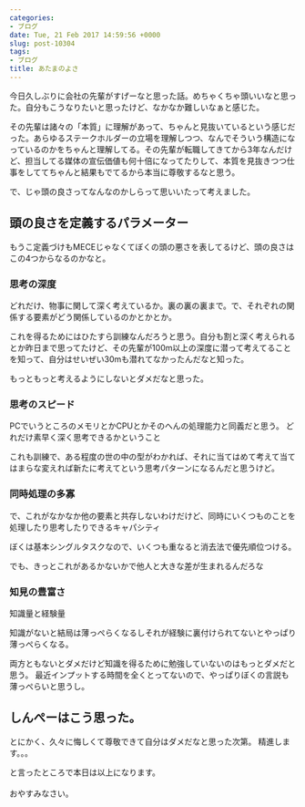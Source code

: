 ```yaml
---
categories:
- ブログ
date: Tue, 21 Feb 2017 14:59:56 +0000
slug: post-10304
tags:
- ブログ
title: あたまのよさ
---
```


今日久しぶりに会社の先輩がすげーなと思った話。めちゃくちゃ頭いいなと思った。自分もこうなりたいと思ったけど、なかなか難しいなぁと感じた。

その先輩は諸々の「本質」に理解があって、ちゃんと見抜いているという感じだった。あらゆるステークホルダーの立場を理解しつつ、なんでそういう構造になっているのかをちゃんと理解してる。その先輩が転職してきてから3年なんだけど、担当してる媒体の宣伝価値も何十倍になってたりして、本質を見抜きつつ仕事をしててちゃんと結果もでてるから本当に尊敬するなと思う。

で、じゃ頭の良さってなんなのかしらって思いいたって考えました。<!--more--><h2>頭の良さを定義するパラメーター</h2>

もうこ定義づけもMECEじゃなくてぼくの頭の悪さを表してるけど、頭の良さはこの4つからなるのかなと。

<h3>思考の深度</h3>
どれだけ、物事に関して深く考えているか。裏の裏の裏まで。で、それぞれの関係する要素がどう関係しているのかとかとか。

これを得るためにはひたすら訓練なんだろうと思う。自分も割と深く考えられるとか昨日まで思ってたけど、その先輩が100m以上の深度に潜って考えてることを知って、自分はせいぜい30mも潜れてなかったんだなと知った。

もっともっと考えるようにしないとダメだなと思った。


<h3>思考のスピード</h3>

PCでいうところのメモリとかCPUとかそのへんの処理能力と同義だと思う。
どれだけ素早く深く思考できるかということ

これも訓練で、ある程度の世の中の型がわかれば、それに当てはめて考えて当てはまらな変えれば新たに考えてという思考パターンになるんだと思うけど。

<h3>同時処理の多寡</h3>

で、これがなかなか他の要素と共存しないわけだけど、同時にいくつものことを処理したり思考したりできるキャパシティ

ぼくは基本シングルタスクなので、いくつも重なると消去法で優先順位つける。

でも、きっとこれがあるかないかで他人と大きな差が生まれるんだろな


<h3>知見の豊富さ</h3>

知識量と経験量

知識がないと結局は薄っぺらくなるしそれが経験に裏付けられてないとやっぱり薄っぺらくなる。

両方ともないとダメだけど知識を得るために勉強していないのはもっとダメだと思う。
最近インプットする時間を全くとってないので、やっぱりぼくの言説も薄っぺらいと思うし。

<h2>しんぺーはこう思った。</h2>
とにかく、久々に悔しくて尊敬できて自分はダメだなと思った次第。
精進します。。。

と言ったところで本日は以上になります。<br><br>おやすみなさい。